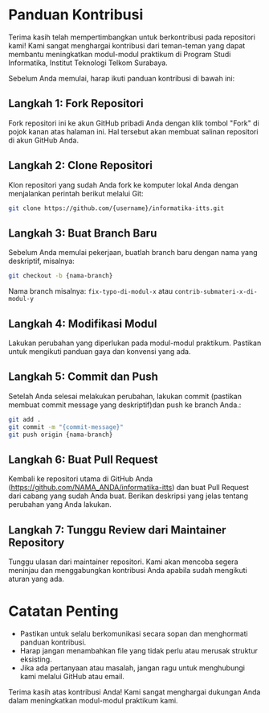 # Panduan Kontribusi

Terima kasih telah mempertimbangkan untuk berkontribusi pada repositori kami! Kami sangat menghargai kontribusi dari teman-teman yang dapat membantu meningkatkan modul-modul praktikum di Program Studi Informatika, Institut Teknologi Telkom Surabaya.

Sebelum Anda memulai, harap ikuti panduan kontribusi di bawah ini:

## Langkah 1: Fork Repositori

Fork repositori ini ke akun GitHub pribadi Anda dengan klik tombol "Fork" di pojok kanan atas halaman ini. Hal tersebut akan membuat salinan repositori di akun GitHub Anda.

## Langkah 2: Clone Repositori

Klon repositori yang sudah Anda fork ke komputer lokal Anda dengan menjalankan perintah berikut melalui Git:

```bash
git clone https://github.com/{username}/informatika-itts.git
```

## Langkah 3: Buat Branch Baru

Sebelum Anda memulai pekerjaan, buatlah branch baru dengan nama yang deskriptif, misalnya:

```bash
git checkout -b {nama-branch}
```

Nama branch misalnya: `fix-typo-di-modul-x` atau `contrib-submateri-x-di-modul-y`

## Langkah 4: Modifikasi Modul

Lakukan perubahan yang diperlukan pada modul-modul praktikum. Pastikan untuk mengikuti panduan gaya dan konvensi yang ada.

## Langkah 5: Commit dan Push

Setelah Anda selesai melakukan perubahan, lakukan commit (pastikan membuat commit message yang deskriptif)dan push ke branch Anda.:

```bash
git add .
git commit -m "{commit-message}"
git push origin {nama-branch}
```

## Langkah 6: Buat Pull Request

Kembali ke repositori utama di GitHub Anda (https://github.com/NAMA_ANDA/informatika-itts) dan buat Pull Request dari cabang yang sudah Anda buat. Berikan deskripsi yang jelas tentang perubahan yang Anda lakukan.

## Langkah 7: Tunggu Review dari Maintainer Repository

Tunggu ulasan dari maintainer repositori. Kami akan mencoba segera meninjau dan menggabungkan kontribusi Anda apabila sudah mengikuti aturan yang ada.

# Catatan Penting
- Pastikan untuk selalu berkomunikasi secara sopan dan menghormati panduan kontribusi.
- Harap jangan menambahkan file yang tidak perlu atau merusak struktur eksisting.
- Jika ada pertanyaan atau masalah, jangan ragu untuk menghubungi kami melalui GitHub atau email.

Terima kasih atas kontribusi Anda! Kami sangat menghargai dukungan Anda dalam meningkatkan modul-modul praktikum kami.